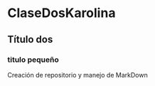 # ClaseDosKarolina
## Título dos 
### titulo pequeño 
Creación de repositorio y manejo de MarkDown 
